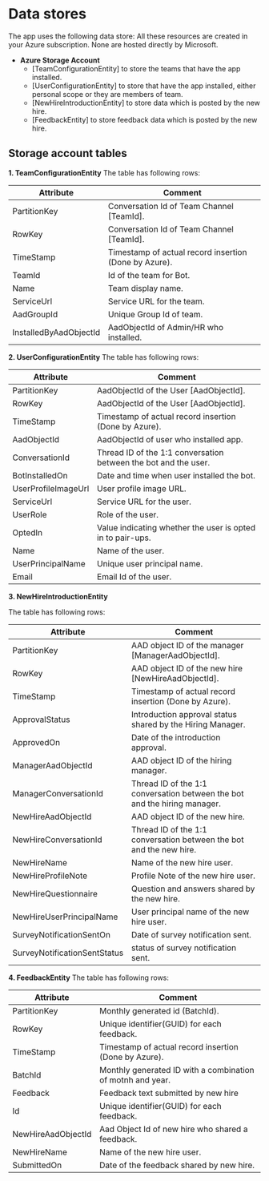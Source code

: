# Data stores

The app uses the following data store:
All these resources are created in your Azure subscription. None are hosted directly by Microsoft.

- **Azure Storage Account**
	- [TeamConfigurationEntity] to store the teams that have the app installed.
	- [UserConfigurationEntity] to store that have the app installed, either personal scope or they are members of team.
	- [NewHireIntroductionEntity] to store data which is posted by the new hire.
	- [FeedbackEntity] to store feedback data which is posted by the new hire.

## Storage account tables
**1. TeamConfigurationEntity**
The table has following rows:

|Attribute|Comment |
|--|--|
|PartitionKey|Conversation Id of Team Channel [TeamId].|
|RowKey|Conversation Id of Team Channel [TeamId].|
|TimeStamp|Timestamp of actual record insertion (Done by Azure).|
|TeamId|Id of the team for Bot.|
|Name|Team display name.|
|ServiceUrl|Service URL for the team.|
|AadGroupId| Unique Group Id of team.|
|InstalledByAadObjectId|AadObjectId of Admin/HR who installed.|

**2. UserConfigurationEntity**
The table has following rows:

|Attribute|Comment |
|--|--|
|PartitionKey|AadObjectId of the User [AadObjectId].|
|RowKey|AadObjectId of the User [AadObjectId].|
|TimeStamp|Timestamp of actual record insertion (Done by Azure).|
|AadObjectId|AadObjectId of user who installed app.|
|ConversationId|Thread ID of the 1:1 conversation between the bot and the user.|
|BotInstalledOn|Date and time when user installed the bot.|
|UserProfileImageUrl|User profile image URL.|
|ServiceUrl|Service URL for the user.|
|UserRole|Role of the user.|
|OptedIn|Value indicating whether the user is opted in to pair-ups.|
|Name|Name of the user.|
|UserPrincipalName|Unique user principal name.|
|Email|Email Id of the user.|

**3. NewHireIntroductionEntity**

The table has following rows:

|Attribute|Comment |
|--|--|
|PartitionKey|AAD object ID of the manager [ManagerAadObjectId].|
|RowKey|AAD object ID of the new hire [NewHireAadObjectId].|
|TimeStamp|Timestamp of actual record insertion (Done by Azure).|
|ApprovalStatus|Introduction approval status shared by the Hiring Manager.|
|ApprovedOn|Date of the introduction approval.|
|ManagerAadObjectId|AAD object ID of the hiring manager.|
|ManagerConversationId|Thread ID of the 1:1 conversation between the bot and the hiring manager.|
|NewHireAadObjectId|AAD object ID of the new hire.|
|NewHireConversationId|Thread ID of the 1:1 conversation between the bot and the new hire.|
|NewHireName|Name of the new hire user.|
|NewHireProfileNote|Profile Note of the new hire user.|
|NewHireQuestionnaire|Question and answers shared by the new hire.|
|NewHireUserPrincipalName|User principal name of the new hire user.|
|SurveyNotificationSentOn|Date of survey notification sent.|
|SurveyNotificationSentStatus|status of survey notification sent.|


  **4. FeedbackEntity**
The table has following rows:

|Attribute|Comment |
|--|--|
|PartitionKey|Monthly generated id (BatchId).|
|RowKey|Unique identifier(GUID) for each feedback.|
|TimeStamp| Timestamp of actual record insertion (Done by Azure).|
|BatchId|Monthly generated ID with a combination of motnh and year.|
|Feedback| Feedback text submitted by new hire|
|Id| Unique identifier(GUID) for each feedback.|
|NewHireAadObjectId| Aad Object Id of new hire who shared a feedback.|
|NewHireName|Name of the new hire user.|
|SubmittedOn|Date of the feedback shared by new hire.|

